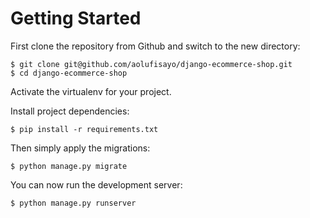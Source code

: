 # Getting Started

First clone the repository from Github and switch to the new directory:

    $ git clone git@github.com/aolufisayo/django-ecommerce-shop.git
    $ cd django-ecommerce-shop
    
Activate the virtualenv for your project.
    
Install project dependencies:

    $ pip install -r requirements.txt
    
    
Then simply apply the migrations:

    $ python manage.py migrate
    

You can now run the development server:

    $ python manage.py runserver